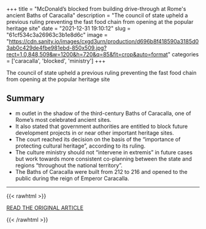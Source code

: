 +++
title = "McDonald’s blocked from building drive-through at Rome's ancient Baths of Caracalla"
description = "The council of state upheld a previous ruling preventing the fast food chain from opening at the popular heritage site"
date = "2021-12-31 19:10:12"
slug = "61cf534c3a26963c3b1e8d6c"
image = "https://cdn.sanity.io/images/cxgd3urn/production/d696b8f418590a3185d03ab0c429de4fbe981ebd-850x509.jpg?rect=1,0,848,509&w=1200&h=720&q=85&fit=crop&auto=format"
categories = ['caracalla', 'blocked', 'ministry']
+++

The council of state upheld a previous ruling preventing the fast food chain from opening at the popular heritage site

## Summary

- m outlet in the shadow of the third-century Baths of Caracalla, one of Rome’s most celebrated ancient sites.
- It also stated that government authorities are entitled to block future development projects in or near other important heritage sites.
- The court reached its decision on the basis of the “importance of protecting cultural heritage”, according to its ruling.
- The culture ministry should not “intervene in extremis” in future cases but work towards more consistent co-planning between the state and regions “throughout the national territory”.
- The Baths of Caracalla were built from 212 to 216 and opened to the public during the reign of Emperor Caracalla.

---

{{< rawhtml >}}
  <p class="article-category">
    <a target="_blank" href="https://www.theartnewspaper.com/2021/12/31/mcdonalds-blocked-from-opening-at-romes-ancient-baths-of-caracalla">READ THE ORIGINAL ARTICLE</a>
  </p>
{{< /rawhtml >}}
